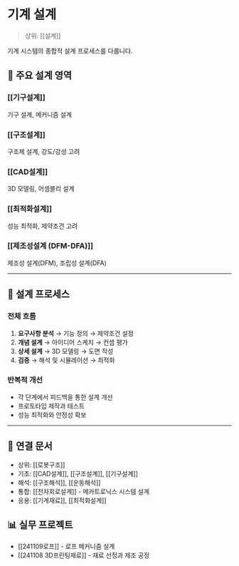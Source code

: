 # 기계 설계

> 상위: [[설계]]

기계 시스템의 종합적 설계 프로세스를 다룹니다.

## 🔧 주요 설계 영역

### [[기구설계]]
기구 설계, 메커니즘 설계

### [[구조설계]]  
구조체 설계, 강도/강성 고려

### [[CAD설계]]
3D 모델링, 어셈블리 설계

### [[최적화설계]]
성능 최적화, 제약조건 고려

### [[제조성설계 (DFM-DFA)]]
제조성 설계(DFM), 조립성 설계(DFA)

---

## 🎯 설계 프로세스

### 전체 흐름
1. **요구사항 분석** → 기능 정의 → 제약조건 설정
2. **개념 설계** → 아이디어 스케치 → 컨셉 평가
3. **상세 설계** → 3D 모델링 → 도면 작성
4. **검증** → 해석 및 시뮬레이션 → 최적화

### 반복적 개선
- 각 단계에서 피드백을 통한 설계 개선
- 프로토타입 제작과 테스트
- 성능 최적화와 안정성 확보

---

## 🔗 연결 문서
- 상위: [[로봇구조]]
- 기초: [[CAD설계]], [[구조설계]], [[기구설계]]
- 해석: [[구조해석]], [[운동해석]]
- 통합: [[전자회로설계]] - 메카트로닉스 시스템 설계
- 응용: [[기계재료]], [[최적화설계]]

## 📊 실무 프로젝트
- [[241109로프]] - 로프 메커니즘 설계
- [[241108 3D프린팅재료]] - 재료 선정과 제조 공정